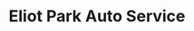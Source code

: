 ---
title: "Eliot Park Auto Service"
url: /saint-louis-park/eliot-park-auto-service-excelsior-boulevard/
shop: car repair
---